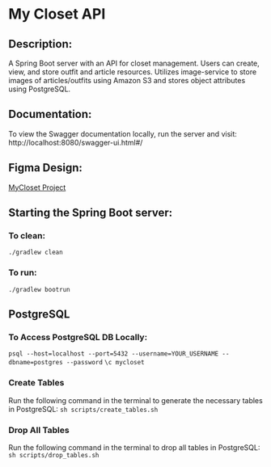 # My Closet API

## Description:
A Spring Boot server with an API for closet management. Users can create, view, and store outfit and article resources. Utilizes image-service to store images of articles/outfits using Amazon S3 and stores object attributes using PostgreSQL.

## Documentation:
To view the Swagger documentation locally, run the server and visit: http://localhost:8080/swagger-ui.html#/

## Figma Design:
[MyCloset Project](https://www.figma.com/file/zruecashcVdPQav36pW8aY/MyCloset-App?node-id=0%3A1&t=ZtTwWu3NJ9I6Eeks-1)

## Starting the Spring Boot server:
### To clean:
`./gradlew clean`

### To run:
`./gradlew bootrun`

## PostgreSQL
### To Access PostgreSQL DB Locally:
`psql --host=localhost --port=5432 --username=YOUR_USERNAME --dbname=postgres --password`
`\c mycloset`

### Create Tables
Run the following command in the terminal to generate the necessary tables in PostgreSQL:
`sh scripts/create_tables.sh`

### Drop All Tables
Run the following command in the terminal to drop all tables in PostgreSQL:
`sh scripts/drop_tables.sh`

